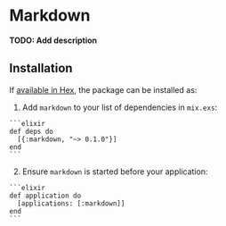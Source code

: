 # Markdown

**TODO: Add description**

## Installation

If [available in Hex](https://hex.pm/docs/publish), the package can be installed as:

  1. Add `markdown` to your list of dependencies in `mix.exs`:

    ```elixir
    def deps do
      [{:markdown, "~> 0.1.0"}]
    end
    ```

  2. Ensure `markdown` is started before your application:

    ```elixir
    def application do
      [applications: [:markdown]]
    end
    ```

